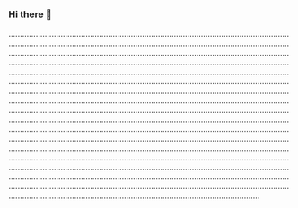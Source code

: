 ### Hi there 👋

...........................................................................................................................................................................................................................................................................................................................................................................................................................................................................................................................................................................................................................................................................................................................................................................................................................................................................................................................................................................................................................................................................................................................................................................................................................................................................................................................................................................................................................................................................................................................................................................................................................................................................................................................................................................................................................................................................................................................................................................................................................................................................................................................................................................................................................................................................................................
